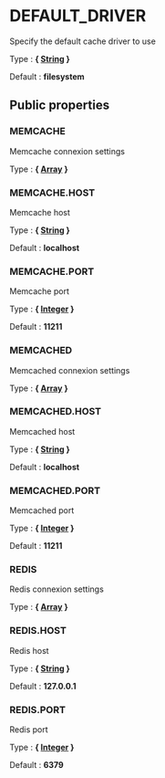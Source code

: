 # DEFAULT_DRIVER

Specify the default cache driver to use

Type : **{ [String](http://php.net/manual/en/language.types.string.php) }**

Default : **filesystem**



## Public properties


### MEMCACHE

Memcache connexion settings

Type : **{ [Array](http://php.net/manual/en/language.types.array.php) }**


### MEMCACHE.HOST

Memcache host

Type : **{ [String](http://php.net/manual/en/language.types.string.php) }**

Default : **localhost**


### MEMCACHE.PORT

Memcache port

Type : **{ [Integer](http://php.net/manual/en/language.types.integer.php) }**

Default : **11211**


### MEMCACHED

Memcached connexion settings

Type : **{ [Array](http://php.net/manual/en/language.types.array.php) }**


### MEMCACHED.HOST

Memcached host

Type : **{ [String](http://php.net/manual/en/language.types.string.php) }**

Default : **localhost**


### MEMCACHED.PORT

Memcached port

Type : **{ [Integer](http://php.net/manual/en/language.types.integer.php) }**

Default : **11211**


### REDIS

Redis connexion settings

Type : **{ [Array](http://php.net/manual/en/language.types.array.php) }**


### REDIS.HOST

Redis host

Type : **{ [String](http://php.net/manual/en/language.types.string.php) }**

Default : **127.0.0.1**


### REDIS.PORT

Redis port

Type : **{ [Integer](http://php.net/manual/en/language.types.integer.php) }**

Default : **6379**